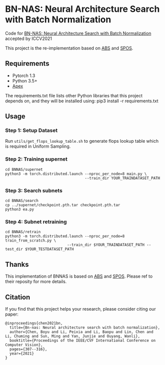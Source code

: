BN-NAS: Neural Architecture Search with Batch Normalization
=========================================
Code for [BN-NAS: Neural Architecture Search with Batch Normalization](https://arxiv.org/abs/2108.07375) accepted by ICCV2021

This project is the re-implementation based on [ABS](https://github.com/megvii-model/AngleNAS) and [SPOS](https://github.com/megvii-model/SinglePathOneShot).

## Requirements
- Pytorch 1.3
- Python 3.5+
- [Apex](https://github.com/NVIDIA/apex)

The requirements.txt file lists other Python libraries that this project depends on, and they will be installed using:
pip3 install -r requirements.txt


## Usage
### Step 1: Setup Dataset
Run `utils/get_flops_lookup_table.sh` to generate flops lookup table which is required in Uniform Sampling.

### Step 2: Training supernet
```
cd BNNAS/supernet
python3 -m torch.distributed.launch --nproc_per_node=8 main.py \
                                    --train_dir YOUR_TRAINDATASET_PATH
```

### Step 3: Search subnets
```
cd BNNAS/search
cp ../supernet/checkpoint.pth.tar checkpoint.pth.tar
python3 ea.py
```

### Step 4: Subnet retraining
```
cd BNNAS/retrain
python3 -m torch.distributed.launch --nproc_per_node=8 train_from_scratch.py \
                            --train_dir $YOUR_TRAINDATASET_PATH --test_dir $YOUR_TESTDATASET_PATH
```

## Thanks
This implementation of BNNAS is based on [ABS](https://github.com/megvii-model/AngleNAS) and [SPOS](https://github.com/megvii-model/SinglePathOneShot). Please ref to their reposity for more details.

## Citation
If you find that this project helps your research, please consider citing our paper:
```
@inproceedings{chen2021bn,
  title={Bn-nas: Neural architecture search with batch normalization},
  author={Chen, Boyu and Li, Peixia and Li, Baopu and Lin, Chen and Li, Chuming and Sun, Ming and Yan, Junjie and Ouyang, Wanli},
  booktitle={Proceedings of the IEEE/CVF International Conference on Computer Vision},
  pages={307--316},
  year={2021}
}
```
